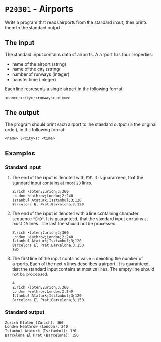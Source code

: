 # `P20301` - Airports

Write a program that reads airports from the standard input, then prints them to the standard output.

## The input

The standard input contains data of airports. A airport has four properties:

* name of the airport (string)
* name of the city (string)
* number of runways (integer)
* transfer time (integer)

Each line represents a single airport in the following format:

```
<name>;<city>;<runways>;<time>
```

## The output

The program should print each airport to the standard output (in the original order), in the following format:

```
<name> (<city>): <time>
```

## Examples

### Standard input

1.  The end of the input is denoted with `EOF`. It is guaranteed, that the standard input contains at most `20` lines.

    ```
    Zurich Kloten;Zurich;3;360
    London Heathrow;London;2;240
    Istanbul Ataturk;Isztambul;3;120
    Barcelona El Prat;Barcelona;3;150
    ```

1.  The end of the input is denoted with a line containing character sequence `"END"`. It is guaranteed, that the standard input contains at most `20` lines. The last line should not be processed.

    ```
    Zurich Kloten;Zurich;3;360
    London Heathrow;London;2;240
    Istanbul Ataturk;Isztambul;3;120
    Barcelona El Prat;Barcelona;3;150
    END
    ```

2.  The first line of the input contains value `n` denoting the number of airports. Each of the next `n` lines describes a airport. It is guaranteed, that the standard input contains at most `20` lines. The empty line should not be processed.

    ```
    4
    Zurich Kloten;Zurich;3;360
    London Heathrow;London;2;240
    Istanbul Ataturk;Isztambul;3;120
    Barcelona El Prat;Barcelona;3;150
    ```

### Standard output

```
Zurich Kloten (Zurich): 360
London Heathrow (London): 240
Istanbul Ataturk (Isztambul): 120
Barcelona El Prat (Barcelona): 150
```